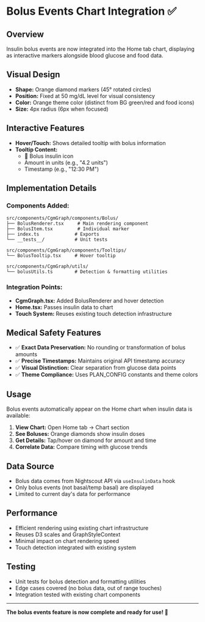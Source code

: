 # Bolus Events Chart Integration ✅

## Overview
Insulin bolus events are now integrated into the Home tab chart, displaying as interactive markers alongside blood glucose and food data.

## Visual Design
- **Shape:** Orange diamond markers (45° rotated circles)
- **Position:** Fixed at 50 mg/dL level for visual consistency  
- **Color:** Orange theme color (distinct from BG green/red and food icons)
- **Size:** 4px radius (6px when focused)

## Interactive Features
- **Hover/Touch:** Shows detailed tooltip with bolus information
- **Tooltip Content:**
  - 💉 Bolus insulin icon
  - Amount in units (e.g., "4.2 units")
  - Timestamp (e.g., "12:30 PM")

## Implementation Details

### Components Added:
```
src/components/CgmGraph/components/Bolus/
├── BolusRenderer.tsx     # Main rendering component
├── BolusItem.tsx         # Individual marker
├── index.ts             # Exports
└── __tests__/           # Unit tests

src/components/CgmGraph/components/Tooltips/
└── BolusTooltip.tsx     # Hover tooltip

src/components/CgmGraph/utils/
└── bolusUtils.ts        # Detection & formatting utilities
```

### Integration Points:
- **CgmGraph.tsx:** Added BolusRenderer and hover detection
- **Home.tsx:** Passes insulin data to chart
- **Touch System:** Reuses existing touch detection infrastructure

## Medical Safety Features
- ✅ **Exact Data Preservation:** No rounding or transformation of bolus amounts
- ✅ **Precise Timestamps:** Maintains original API timestamp accuracy  
- ✅ **Visual Distinction:** Clear separation from glucose data points
- ✅ **Theme Compliance:** Uses PLAN_CONFIG constants and theme colors

## Usage
Bolus events automatically appear on the Home chart when insulin data is available:

1. **View Chart:** Open Home tab → Chart section
2. **See Boluses:** Orange diamonds show insulin doses
3. **Get Details:** Tap/hover on diamond for amount and time
4. **Correlate Data:** Compare timing with glucose trends

## Data Source
- Bolus data comes from Nightscout API via `useInsulinData` hook
- Only bolus events (not basal/temp basal) are displayed
- Limited to current day's data for performance

## Performance
- Efficient rendering using existing chart infrastructure
- Reuses D3 scales and GraphStyleContext
- Minimal impact on chart rendering speed
- Touch detection integrated with existing system

## Testing
- Unit tests for bolus detection and formatting utilities
- Edge cases covered (no bolus data, out of range touches)
- Integration tested with existing chart components

---

**The bolus events feature is now complete and ready for use! 🎯**
